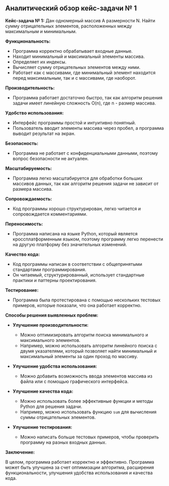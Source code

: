 ## Аналитический обзор кейс-задачи № 1

**Кейс-задача № 1:** Дан одномерный массив A размерности N. Найти сумму отрицательных элементов, расположенных между максимальным и минимальным.

**Функциональность:**

* Программа корректно обрабатывает входные данные.
* Находит минимальный и максимальный элементы массива.
* Определяет их индексы.
* Вычисляет сумму отрицательных элементов между ними.
* Работает как с массивами, где минимальный элемент находится перед максимальным, так и с массивами, где наоборот.

**Производительность:**

* Программа работает достаточно быстро, так как алгоритм решения задачи имеет линейную сложность O(n), где n - размер массива.

**Удобство использования:**

* Интерфейс программы простой и интуитивно понятный.
* Пользователь вводит элементы массива через пробел, а программа выводит результат на экран.

**Безопасность:**

* Программа не работает с конфиденциальными данными, поэтому вопрос безопасности не актуален.

**Масштабируемость:**

* Программа легко масштабируется для обработки больших массивов данных, так как алгоритм решения задачи не зависит от размера массива.

**Сопровождаемость:**

* Код программы хорошо структурирован, легко читается и сопровождается комментариями.

**Переносимость:**

* Программа написана на языке Python, который является кроссплатформенным языком, поэтому программу легко перенести на другую платформу без значительных изменений.

**Качество кода:**

* Код программы написан в соответствии с общепринятыми стандартами программирования. 
* Он читаемый, структурированный, использует стандартные практики и паттерны проектирования.

**Тестирование:**

* Программа была протестирована с помощью нескольких тестовых примеров, которые показали, что она работает корректно.

**Способы решения выявленных проблем:**

* **Улучшение производительности:**
    * Можно оптимизировать алгоритм поиска минимального и максимального элементов. 
    * Например, можно использовать алгоритм линейного поиска с двумя указателями, который позволяет найти минимальный и максимальный элементы за один проход по массиву. 

* **Улучшение удобства использования:**
    * Можно добавить возможность ввода элементов массива из файла или с помощью графического интерфейса.

* **Улучшение качества кода:**
    * Можно использовать более эффективные функции и методы Python для решения задачи.
    * Например, можно использовать функцию `sum` для вычисления суммы отрицательных элементов.

* **Улучшение тестирования:**
    * Можно написать больше тестовых примеров, чтобы проверить программу на разных входных данных.

**Заключение:**

В целом, программа работает корректно и эффективно. Программа может быть улучшена за счет оптимизации алгоритма, расширения функциональности, улучшения удобства использования и качества кода.
 
